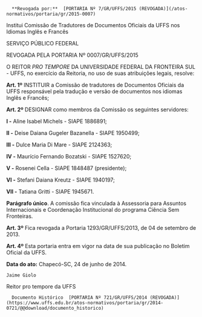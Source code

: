       **Revogada por:**  [PORTARIA Nº 7/GR/UFFS/2015 (REVOGADA)](/atos-normativos/portaria/gr/2015-0007) 

   Institui Comissão de Tradutores de Documentos Oficiais da UFFS nos Idiomas Inglês e Francês  

SERVIÇO PÚBLICO FEDERAL

 REVOGADA PELA PORTARIA Nº 0007/GR/UFFS/2015

 O REITOR *PRO TEMPORE* DA UNIVERSIDADE FEDERAL DA FRONTEIRA SUL - UFFS, no exercício da Reitoria, no uso de suas atribuições legais, resolve:

 **Art. 1º** INSTITUIR a Comissão de tradutores de Documentos Oficiais da UFFS responsável pela tradução e versão de documentos nos idiomas Inglês e Francês;

 **Art. 2º** DESIGNAR como membros da Comissão os seguintes servidores:

 **I -** Aline Isabel Michels - SIAPE 1886891;

 **II -** Deise Daiana Gugeler Bazanella - SIAPE 1950499;

 **III -** Dulce Maria Di Mare - SIAPE 2124363;

 **IV -** Maurício Fernando Bozatski - SIAPE 1527620;

 **V -** Rosenei Cella - SIAPE 1848487 (presidente);

 **VI -** Stefani Daiana Kreutz - SIAPE 1940197;

 **VII -** Tatiana Gritti - SIAPE 1945671.

 **Parágrafo único**. A comissão fica vinculada à Assessoria para Assuntos Internacionais e Coordenação Institucional do programa Ciência Sem Fronteiras.

 **Art. 3º** Fica revogada a Portaria 1293/GR/UFFS/2013, de 04 de setembro de 2013.

 **Art. 4º** Esta portaria entra em vigor na data de sua publicação no Boletim Oficial da UFFS.

  

   **Data do ato:** Chapecó-SC, 24 de junho de 2014.   
 

    Jaime Giolo   
 Reitor pro tempore da UFFS 

      Documento Histórico  [PORTARIA Nº 721/GR/UFFS/2014 (REVOGADA)](https://www.uffs.edu.br/atos-normativos/portaria/gr/2014-0721/@@download/documento_historico)     
      